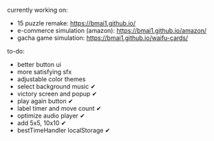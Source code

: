 currently working on: 
- 15 puzzle remake: https://bmai1.github.io/
- e-commerce simulation (amazon): https://bmai1.github.io/amazon/
- gacha game simulation: https://bmai1.github.io/waifu-cards/

to-do:
- better button ui
- more satisfying sfx
- adjustable color themes
- select background music ✔
- victory screen and popup ✔
- play again button ✔
- label timer and move count ✔
- optimize audio player ✔
- add 5x5, 10x10 ✔
- bestTimeHandler localStorage ✔

